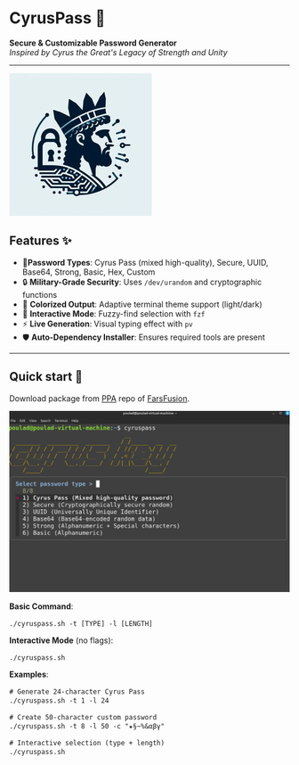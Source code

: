 # CyrusPass 🦁

**Secure & Customizable Password Generator**  
*Inspired by Cyrus the Great's Legacy of Strength and Unity*

---

![HomePage](/images/logo.png)

## Features ✨

- 🎱**Password Types**: Cyrus Pass (mixed high-quality), Secure, UUID, Base64, Strong, Basic, Hex, Custom
- 🔒 **Military-Grade Security**: Uses `/dev/urandom` and cryptographic functions
- 🎨 **Colorized Output**: Adaptive terminal theme support (light/dark)
- 🔄 **Interactive Mode**: Fuzzy-find selection with `fzf`
- ⚡ **Live Generation**: Visual typing effect with `pv`
- 🛡️ **Auto-Dependency Installer**: Ensures required tools are present

---

## Quick start 👾

Download package from [PPA](https://github.com/FarsFusion/ppa) repo of [FarsFusion](https://github.com/FarsFusion).

![HomePage](/images/preview.png)

**Basic Command**:

```shell
./cyruspass.sh -t [TYPE] -l [LENGTH]
```

**Interactive Mode** (no flags):

```shell
./cyruspass.sh
```

**Examples**:

```shell
# Generate 24-character Cyrus Pass
./cyruspass.sh -t 1 -l 24
```

```shell
# Create 50-character custom password
./cyruspass.sh -t 8 -l 50 -c "★§~%&αβγ"
```

```shell
# Interactive selection (type + length)
./cyruspass.sh
```